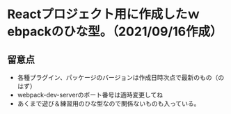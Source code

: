 # Reactプロジェクト用に作成したｗebpackのひな型。（2021/09/16作成）

## 留意点

- 各種プラグイン、パッケージのバージョンは作成日時次点で最新のもの（のはず）
- webpack-dev-serverのポート番号は適時変更してね
- あくまで遊び＆練習用のひな型なので関係ないものも入っている。